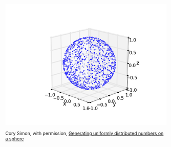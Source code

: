 ![Sphere points uniform](./sphere-uniform.png)

Cory Simon, with permission, [Generating uniformly distributed numbers on a sphere](http://corysimon.github.io/articles/uniformdistn-on-sphere/)

